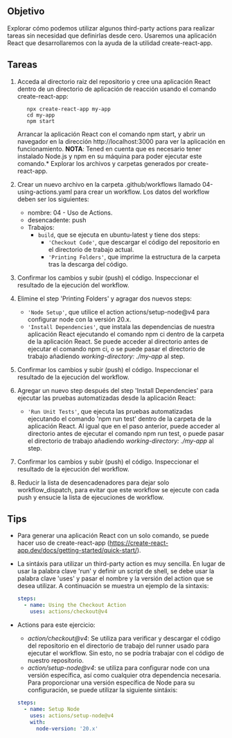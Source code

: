 ## Objetivo
Explorar cómo podemos utilizar algunos third-party actions para realizar tareas sin necesidad que definirlas desde cero. 
Usaremos una aplicación React que desarrollaremos con la ayuda de la utilidad create-react-app.


## Tareas

1. Acceda al directorio raiz del repositorio y cree una aplicación React dentro de un directorio de aplicación de reacción usando el comando create-react-app:
   ```shell
      npx create-react-app my-app
      cd my-app
      npm start
   ```
    Arrancar la aplicación React con el comando npm start, y abrir un navegador en la dirección http://localhost:3000 para ver la aplicación en funcionamiento.
   **NOTA**: Tened en cuenta que es necesario tener instalado Node.js y npm en su máquina para poder ejecutar este comando.*
   Explorar los archivos y carpetas generados por create-react-app.

2. Crear un nuevo archivo en la carpeta .github/workflows llamado 04-using-actions.yaml para crear un workflow. Los datos del workflow deben ser los siguientes:
    - nombre: 04 - Uso de Actions.
    - desencadente: push
    - Trabajos:
      - `build`, que se ejecuta en ubuntu-latest y tiene dos steps:
        - `'Checkout Code'`, que descargar el código del repositorio en el directorio de trabajo actual.
        - `'Printing Folders'`, que imprime la estructura de la carpeta tras la descarga del código.
3. Confirmar los cambios y subir (push) el código. Inspeccionar el resultado de la ejecución del workflow.
4. Elimine el step 'Printing Folders' y agragar dos nuevos steps:
   - `'Node Setup'`, que utilice el action actions/setup-node@v4 para configurar node con la versión 20.x.
   - `'Install Dependencies'`, que instala las dependencias de nuestra aplicación React ejecutando el comando npm ci dentro de la carpeta de la aplicación React. Se puede acceder al directorio antes de ejecutar el comando npm ci, o se puede pasar el  directorio de trabajo añadiendo *working-directory: ./my-app* al step.

5. Confirmar los cambios y subir (push) el código. Inspeccionar el resultado de la ejecución del workflow.

6. Agregar un nuevo step después del step 'Install Dependencies' para ejecutar las pruebas automatizadas desde la aplicación React:
   - `'Run Unit Tests'`, que ejecuta las pruebas automatizadas ejecutando el comando 'npm run test' dentro de la carpeta de la aplicación React. Al igual que en el paso anterior, puede acceder al directorio antes de ejecutar el comando npm run test, o puede pasar el directorio de trabajo añadiendo *working-directory: ./my-app* al step.

7. Confirmar los cambios y subir (push) el código. Inspeccionar el resultado de la ejecución del workflow.
8. Reducir la lista de desencadenadores para dejar solo workflow_dispatch, para evitar que este workflow se ejecute con cada push y ensucie la lista de ejecuciones de workflow.


## Tips

- Para generar una aplicación React con un solo comando, se puede hacer uso de create-react-app (https://create-react-app.dev/docs/getting-started/quick-start/).

- La sintáxis para utilizar un third-party action es muy sencilla. En lugar de usar la palabra clave 'run' y definir un script de shell, se debe usar la palabra clave 'uses' y pasar el nombre y la versión del action que se desea utilizar. A continuación se muestra un ejemplo de la sintaxis: 
    ```yaml
    steps:
      - name: Using the Checkout Action
        uses: actions/checkout@v4
    ```
- Actions para este ejercicio:
    - *action/checkout@v4*: Se utiliza para verificar y descargar el código del repositorio en el directorio de trabajo del runner usado para ejecutar el workflow. Sin esto, no se podría trabajar con el código de nuestro repositorio. 
    - *action/setup-node@v4*: se utiliza para configurar node con una versión específica, así como cualquier otra dependencia necesaria. Para proporcionar una versión específica de Node para su configuración, se puede utilizar la siguiente sintáxis:
    ```yaml
    steps:
      - name: Setup Node
        uses: actions/setup-node@v4
        with:
          node-version: '20.x'
    ```

